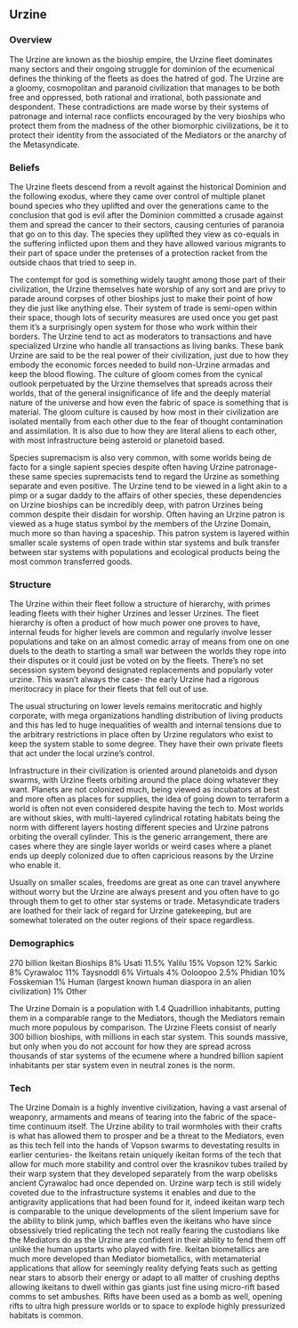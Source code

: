 <h2>Urzine</h2>

### Overview

The Urzine are known as the bioship empire, the Urzine fleet dominates many sectors and their ongoing struggle for dominion of the ecumenical defines the thinking of the fleets as does the hatred of god. The Urzine are a gloomy, cosmopolitan and paranoid civilization that manages to be both free and oppressed, both rational and irrational, both passionate and despondent. These contradictions are made worse by their systems of patronage and internal race conflicts encouraged by the very bioships who protect them from the madness of the other biomorphic civilizations, be it to protect their identity from the associated of the Mediators or the anarchy of the Metasyndicate.

### Beliefs

The Urzine fleets descend from a revolt against the historical Dominion and the following exodus, where they came over control of multiple planet bound species who they uplifted and over the generations came to the conclusion that god is evil after the Dominion committed a crusade against them and spread the cancer to their sectors, causing centuries of paranoia that go on to this day. The species they uplifted they view as co-equals in the suffering inflicted upon them and they have allowed various migrants to their part of space under the pretenses of a protection racket from the outside chaos that tried to seep in.

The contempt for god is something widely taught among those part of their civilization, the Urzine themselves hate worship of any sort and are privy to parade around corpses of other bioships just to make their point of how they die just like anything else.
Their system of trade is semi-open within their space, though lots of security measures are used once you get past them it’s a surprisingly open system for those who work within their borders. The Urzine tend to act as moderators to transactions and have specialized Urzine who handle all transactions as living banks. These bank Urzine are said to be the real power of their civilization, just due to how they embody the economic forces needed to build non-Urzine armadas and keep the blood flowing.
The culture of gloom comes from the cynical outlook perpetuated by the Urzine themselves that spreads across their worlds, that of the general insignificance of life and the deeply material nature of the universe and how even the fabric of space is something that is material. The gloom culture is caused by how most in their civilization are isolated mentally from each other due to the fear of thought contamination and assimilation. It is also due to how they are literal aliens to each other, with most infrastructure being asteroid or planetoid based.

Species supremacism is also very common, with some worlds being de facto for a single sapient species despite often having Urzine patronage- these same species supremacists tend to regard the Urzine as something separate and even positive. The Urzine tend to be viewed in a light akin to a pimp or a sugar daddy to the affairs of other species, these dependencies on Urzine bioships can be incredibly deep, with patron Urzines being common despite their disdain for worship. Often having an Urzine patron is viewed as a huge status symbol by the members of the Urzine Domain, much more so than having a spaceship. This patron system is layered within smaller scale systems of open trade within star systems and bulk transfer between star systems with populations and ecological products being the most common transferred goods.

### Structure

The Urzine within their fleet follow a structure of hierarchy, with primes leading fleets with their higher Urzines and lesser Urzines. The fleet hierarchy is often a product of how much power one proves to have, internal feuds for higher levels are common and regularly involve lesser populations and take on an almost comedic array of means from one on one duels to the death to starting a small war between the worlds they rope into their disputes or it could just be voted on by the fleets. There’s no set secession system beyond designated replacements and popularly voter urzine. This wasn’t always the case- the early Urzine had a rigorous meritocracy in place for their fleets that fell out of use.

The usual structuring on lower levels remains meritocratic and highly corporate, with mega organizations handling distribution of living products and this has led to huge inequalities of wealth and internal tensions due to the arbitrary restrictions in place often by Urzine regulators who exist to keep the system stable to some degree. They have their own private fleets that act under the local urzine’s control.

Infrastructure in their civilization is oriented around planetoids and dyson swarms, with Urzine fleets orbiting around the place doing whatever they want. Planets are not colonized much, being viewed as incubators at best and more often as places for supplies, the idea of going down to terraform a world is often not even considered despite having the tech to. Most worlds are without skies, with multi-layered cylindrical rotating habitats being the norm with different layers hosting different species and Urzine patrons orbiting the overall cylinder. This is the generic arrangement, there are cases where they are single layer worlds or weird cases where a planet ends up deeply colonized due to often capricious reasons by the Urzine who enable it.

Usually on smaller scales, freedoms are great as one can travel anywhere without worry but the Urzine are always present and you often have to go through them to get to other star systems or trade. Metasyndicate traders are loathed for their lack of regard for Urzine gatekeeping, but are somewhat tolerated on the outer regions of their space regardless.

### Demographics

270 billion Ikeitan Bioships
8% Usati
11.5% Yalilu
15% Vopson
12% Sarkic
8% Cyrawaloc
11% Taysnoddl
6% Virtuals
4% Ooloopoo
2.5% Phidian
10% Fosskemian
1% Human (largest known human diaspora in an alien civilization)
1% Other

The Urzine Domain is a population with 1.4 Quadrillion inhabitants, putting them in a comparable range to the Mediators, though the Mediators remain much more populous by comparison.
The Urzine Fleets consist of nearly 300 billion bioships, with millions in each star system. This sounds massive, but only when you do not account for how they are spread across thousands of star systems of the ecumene where a hundred billion sapient inhabitants per star system even in neutral zones is the norm.

### Tech

The Urzine Domain is a highly inventive civilization, having a vast arsenal of weaponry, armaments and means of tearing into the fabric of the space-time continuum itself. The Urzine ability to trail wormholes with their crafts is what has allowed them to prosper and be a threat to the Mediators, even as this tech fell into the hands of Vopson swarms to devestating results in earlier centuries- the Ikeitans retain uniquely ikeitan forms of the tech that allow for much more stability and control over the krasnikov tubes trailed by their warp system that they developed separately from the warp obelisks ancient Cyrawaloc had once depended on. Urzine warp tech is still widely coveted due to the infrastructure systems it enables and due to the antigravity applications that had been found for it, indeed ikeitan warp tech is comparable to the unique developments of the silent Imperium save for the ability to blink jump, which baffles even the ikeitans who have since obsessively tried replicating the tech not really fearing the custodians like the Mediators do as the Urzine are confident in their ability to fend them off unlike the human upstarts who played with fire.
Ikeitan biometallics are much more developed than Mediator biometallics, with metamaterial applications that allow for seemingly reality defying feats such as getting near stars to absorb their energy or adapt to all matter of crushing depths allowing ikeitans to dwell within gas giants just fine using micro-rift based comms to set ambushes. Rifts have been used as a bomb as well, opening rifts to ultra high pressure worlds or to space to explode highly pressurized habitats is common.
​
